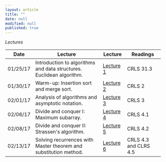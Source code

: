 ```yaml
---
layout: article
title: ""
date: null
modified: null
published: true
---
```


*Lectures*

Date | Lecture | Lecture | Readings
-----|---------| -------| --------
01/25/17 | Introduction to algorithms and data structures. Euclidean algorithm. | [Lecture 1]() | CRLS 31.3 
01/30/17 | Warm-up: Insertion sort and merge sort. | [Lecture 2]() | CRLS 2
02/01/17 | Analysis of algorithms and asymptotic notation.| [Lecture 3]() | CRLS 3  
02/06/17 | Divide and conquer I: Maximum subarray.| [Lecture 4]() | CRLS 4.1 
02/08/17 | Divide and conquer II: Strassen's algorithm.| [Lecture 5]() | CRLS 4.2 
02/13/17 | Solving recurrences with Master theorem and substitution method. | [Lecture 6]() | CRLS 4.3 and CLRS 4.5
<!---
Date | Lecture | Lecture | Readings
-----|---------| -------| --------
01/25/16 | No lecture (cancelled due to snowstorm). | [No Lecture]() | 
01/27/16 | Introduction: What are algorithms? What are data structures? What are NP-hard problems? What are undecidable problems? | [Lecture 1]() | CLRS Chapter 1
02/01/16 | Warm-up: Insertion Sort and Merge Sort. | [Lecture 2]() | CLRS Chapter 2
02/03/16 | Asymptotic Notation. | [Lecture 3]() | CLRS Chapter 3
02/08/16 | Divide and Conquer I: Maximum Subarray. | [Lecture 4]() | CLRS Chapter 4.1
02/10/16 | Divide and Conquer II: Matrix Multiplication with Strassen's Algorithm. | [Lecture 5]() | CLRS Chapter 4.2
02/15/16 | No lecture (cancelled due to snowstorm). | [No Lecture]() |
02/17/16 | Solving Recurrences I: Master Theorem. | [Lecture 6]() | CLRS Chapter 4.5
02/22/16 | Solving Recurrences II: Master Theorem Proof. | [Lecture 7]() | CLRS Chapter 4.6
02/24/16 | Randomized Algorithms I: Encrypted Max, Polynomial Identity. | [Lecture 8]() | CLRS Chapter 5.1 and 5.2
02/29/16 | Randomized Algorithms II: Karger's Algorithm for Min-Cut. |[Lecture 9]()| [Wikipedia Entry](https://en.wikipedia.org/wiki/Karger%27s_algorithm)
03/02/16 | Sorting Algorithms I: Heapsort and Priority Queues. |[Lecture 10]()| CLRS Chapter 6
03/07/16 | Sorting Algorithms II: Quicksort. |[Lecture 11]()| CLRS Chapter 7
03/09/16 | Sorting Algorithms III: Quicksort Analysis. | [Lecture 12]()| CLRS Exercise 7-3
03/14/16 | SPRING BREAK. | [No Lecture]() |
03/16/16 | SPRING BREAK. | [No Lecture]() |
03/21/16 | Sorting Algorithms IV: Sorting in Linear Time. Selection Algorithms. | [Lecture 13]()| CLRS Chapter 8 and 9.2
03/23/16 | MIDTERM. | [No Lecture]()|
03/28/16 | Elementary Data Structures: Stacks, Queues, Trees, Lists. Implementation with Pointers. | [Lecture 14]()| CLRS Chapter 10
03/30/16 | Dictionary Data Structures: Direct-Address Hash Tables.  | [Lecture 15]()| CLRS Chapter 11.2
04/04/16 | Universal Collection of Hash Funtions: Searching in Expected Constant Time.  | [Lecture 16]()| CLRS Chapter 11.3.3
04/06/16 | Order-Based Data Structures: Binary Search Trees. | [Lecture 17]()| CLRS Chapters 12.1-12.3 
04/11/16 | Introduction to Red-Black Trees. | [Lecture 18]()| CLRS Chapter 13
04/13/16 | Red-Black Tree insertion and deletion. | [Lecture 19]()| CLRS Chapter 13
04/18/16 | Introduction to Dynamic Programming. Rod cutting. | [Lecture 20]()| CLRS Chapter 15.1
04/20/16 | Dynamic Programming, continued: Longest Common Substring | [Lecture 21]()| [Wikipedia Entry](https://en.wikipedia.org/wiki/Longest_common_substring_problem)
04/25/16 | Introduction to Graphs. BFS and DFS algorithms. | [Lecture 22]()| CLRS Chapter 22.1-22.3
04/27/16 | Graphs, continued: Minimum Spanning Trees.  | [Lecture 23]()| CLRS Chapter 23
05/02/16 | Multiplying polynomials with FFT.  | [Lecture 24]()| CLRS Chapter 30
05/04/16 | Introduction to NP-completeness: P and NP.  | [Lecture 25]()| CLRS Chapter 34
05/09/16 | Reduction of all of NP to CIRCUIT-SAT. Reduction of CIRCUIT-SAT to IND-SET.  | [Lecture 26]()| CLRS Chapter 34

-->
<!-- 
03/07/16 | Sorting Algorithms II: Quicksort. |[Lecture 11]()| CLRS Chapter 7
 09/18/14 | Application of message authentication codes. Random number generation.   | [Lecture 6](http://enee459c.github.io/lectures/week3/09_18_14.pdf) | [GT](http://www.securitybook.net/) 8.1.4
 09/23/14 | Introduction to public key encryption (PKE). Number theory basics.  | [Lecture 7](http://enee459c.github.io/lectures/week4/09_23_14.pdf) | [GT](http://www.securitybook.net/) 8.2, [WS](http://faculty.mu.edu.sa/public/uploads/1360993259.0858Cryptography%20and%20Network%20Security%20Principles%20and%20Practice,%205th%20Edition.pdf) 4
 09/25/14| Algorithms for PKE: Euclidean algorithm and multiplicative inverses.|  [Lecture 8](http://enee459c.github.io/lectures/week4/09_25_14.pdf)  | [KL](http://www.cs.umd.edu/~jkatz/imc.html) 7.1, [KL](http://www.cs.umd.edu/~jkatz/imc.html) 7.3  |
 09/30/14| RSA and ElGamal encryption. |  [Lecture 9](http://enee459c.github.io/lectures/week5/09_30_14.pdf)  | [GT](http://www.securitybook.net/) 8.5.2, [WS](http://faculty.mu.edu.sa/public/uploads/1360993259.0858Cryptography%20and%20Network%20Security%20Principles%20and%20Practice,%205th%20Edition.pdf) 9, [WS](http://faculty.mu.edu.sa/public/uploads/1360993259.0858Cryptography%20and%20Network%20Security%20Principles%20and%20Practice,%205th%20Edition.pdf) 10.2 |
 10/02/14| Digital signatures and certificates. | [Lecture 10](http://enee459c.github.io/lectures/week5/10_02_14.pdf) | [GT](http://www.securitybook.net/) 1.3.5, [GT](http://www.securitybook.net/) 8.4 |
 10/07/14|Certification authorities. Kerberos authentication. | [Lecture 11](http://enee459c.github.io/lectures/week6/10_07_14.pdf)| [GT](http://www.securitybook.net/) 7.1.2, [GT](http://www.securitybook.net/) 9.6 |
 10/09/14| Diffie-Hellman key exchange. Zero knowledge. Anonymous communication/Tor. | [Lecture 12](http://enee459c.github.io/lectures/week6/10_09_14.pdf) | [GT](http://www.securitybook.net/) 8.2.4|
 10/14/14| Password authentication. |[Lecture 13](http://enee459c.github.io/lectures/week7/10_14_14.pdf)| [GT](http://www.securitybook.net/) 1.4.2 |
 10/16/14|Password cracking with rainbow tables. | [Lecture 14](http://enee459c.github.io/lectures/week7/10_16_14.pdf) |[GT](http://www.securitybook.net/) 3.3.2|
 10/21/14| Midterm review. | [Lecture 15]() | |
 10/23/14 | Midterm exam.  | No lecture. | |
 10/28/14| Access control and information flow. | [Lecture 16](http://enee459c.github.io/lectures/week9/10_28_14.pdf)| [GT](http://www.securitybook.net/) 1.2, [GT](http://www.securitybook.net/) 3.4.6|
 10/30/14| OS security and buffer overflow attacks. | [Lecture 17](http://enee459c.github.io/lectures/week9/10_30_14.pdf)| [GT](http://www.securitybook.net/) 3.4|
 11/04/14 | Recent vulnerabilities: Shellshock and goto fail (invited lecture by [Andrew Ruef](http://www.cs.umd.edu/~awruef)) .  | [Lecture 18](http://enee459c.github.io/lectures/week10/tale_of_two_bugs.pptx) | |
 11/06/14 | Exploring the 2014 UMD data breach (invited lecture by [Jeff McKinney](http://www.ece.umd.edu/staff/mckinney)).    |  [Lecture 19]() | |
 11/11/14 | Network security: Computer networking basics. | [Lecture 20](http://enee459c.github.io/lectures/week11/11_11_14.pdf)| [GT](http://www.securitybook.net/) 5.1-5.4 |
 11/13/14 | Network security: Link layer and transport layer vulnerabilities.  | [Lecture 21](http://enee459c.github.io/lectures/week11/11_13_14.pdf)  | [GT](http://www.securitybook.net/) 5.5 |
 11/18/14 | Web security: XSS and SQL injection attacks.  | [Lecture 22](http://enee459c.github.io/lectures/week12/11_18_14.pdf)  | [GT](http://www.securitybook.net/) 7 |
 11/20/14 | Malware.  |  [Lecture 23](http://enee459c.github.io/lectures/week12/11_20_14.pdf) | [GT](http://www.securitybook.net/) 4 |
 11/25/14 | Secure storage.  | [Lecture 24](http://enee459c.github.io/lectures/week12/11_25_14.pdf)  | |
 11/27/14 | Thanksgiving recess.  | No lecture.  | |
 12/02/14 | Bitcoin (invited lecture by [Andrew Miller](http://www.cs.umd.edu/~amiller)).  | [Lecture 25](https://docs.google.com/presentation/d/1g3j8LsY3smEFe0s7acALaAN2SayOlhtgeeDc-4_cUuk/edit?usp=sharing) | |
 12/04/14 | Secure storage with number-theoretic assumptions.  | [Lecture 26](http://enee459c.github.io/lectures/week13/12_4_14.pdf)| |
 12/09/14 | Private cloud processing with homomorphic encryption.   | [Lecture 27](http://enee459c.github.io/lectures/week14/12_9_14.pdf) | |
 12/11/14 | Final review.  | [Lecture 28]() | |
 12/19/14 | Final exam: 1.30pm to 3.30pm. | No lecture. |
 -->
